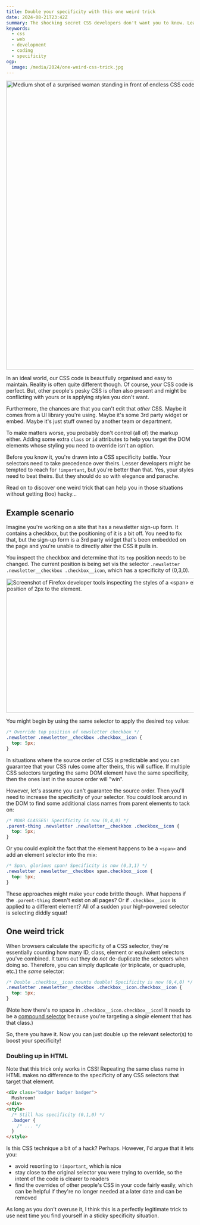 ```yaml
---
title: Double your specificity with this one weird trick
date: 2024-08-21T23:42Z
summary: The shocking secret CSS developers don't want you to know. Learn the truth now!
keywords:
  - css
  - web
  - development
  - coding
  - specificity
ogp:
  image: /media/2024/one-weird-css-trick.jpg
---
```

<img src="/media/2024/one-weird-css-trick.jpg" alt="Medium shot of a surprised woman standing in front of endless CSS code." width="2000" height="776">

In an ideal world, our CSS code is beautifully organised and easy to maintain. Reality is often quite different though. Of course, _your_ CSS code is perfect. But, other people's pesky CSS is often also present and might be conflicting with yours or is applying styles you don't want.

Furthermore, the chances are that you can't edit that _other_ CSS. Maybe it comes from a UI library you're using. Maybe it's some 3rd party widget or embed. Maybe it's just stuff owned by another team or department.

To make matters worse, you probably don't control (all of) the markup either. Adding some extra `class` or `id` attributes to help you target the DOM elements whose styling you need to override isn't an option.

Before you know it, you're drawn into a CSS specificity battle. Your selectors need to take precedence over theirs. Lesser developers might be tempted to reach for `!important`, but you're better than that. Yes, your styles need to beat theirs. But they should do so with elegance and panache.

Read on to discover one weird trick that can help you in those situations without getting (too) hacky...

## Example scenario

Imagine you're working on a site that has a newsletter sign-up form. It contains a checkbox, but the positioning of it is a bit off. You need to fix that, but the sign-up form is a 3rd party widget that's been embedded on the page and you're unable to directly alter the CSS it pulls in.

You inspect the checkbox and determine that its `top` position needs to be changed. The current position is being set vis the selector `.newsletter .newsletter__checkbox .checkbox__icon`, which has a specificity of (0,3,0).

<img src="/media/2024/style-inspector.jpg" alt="Screenshot of Firefox developer tools inspecting the styles of a <span> element. The rules panel is showing that the selector '.newsletter .newsletter__checkbox .checkbox__icon' is applying a top position of 2px to the element." width="1350" height="360">

You might begin by using the same selector to apply the desired `top` value:

```css
/* Override top position of newsletter checkbox */
.newsletter .newsletter__checkbox .checkbox__icon {
  top: 5px;
}
```

In situations where the source order of CSS is predictable and you can guarantee that your CSS rules come after theirs, this will suffice. If multiple CSS selectors targeting the same DOM element have the same specificity, then the ones last in the source order will "win".

However, let's assume you can't guarantee the source order. Then you'll need to increase the specificity of your selector. You could look around in the DOM to find some additional class names from parent elements to tack on:

```css
/* MOAR CLASSES! Specificity is now (0,4,0) */
.parent-thing .newsletter .newsletter__checkbox .checkbox__icon {
  top: 5px;
}
```

Or you could exploit the fact that the element happens to be a `<span>` and add an element selector into the mix:

```css
/* Span, glorious span! Specificity is now (0,3,1) */
.newsletter .newsletter__checkbox span.checkbox__icon {
  top: 5px;
}
```

These approaches might make your code brittle though. What happens if the `.parent-thing` doesn't exist on all pages? Or if `.checkbox__icon` is applied to a different element? All of a sudden your high-powered selector is selecting diddly squat!

## One weird trick

When browsers calculate the specificity of a CSS selector, they're essentially counting how many ID, class, element or equivalent selectors you've combined. It turns out they do _not_ de-duplicate the selectors when doing so. Therefore, you can simply duplicate (or triplicate, or quadruple, etc.) the _same_ selector:

```css
/* Double .checkbox__icon counts double! Specificity is now (0,4,0) */
.newsletter .newsletter__checkbox .checkbox__icon.checkbox__icon {
  top: 5px;
}
```

(Note how there's _no_ space in `.checkbox__icon.checkbox__icon`! It needs to be a [compound selector](https://developer.mozilla.org/en-US/docs/Web/CSS/CSS_selectors/Selector_structure#compound_selector) because you're targeting a _single_ element that has that class.)

So, there you have it. Now you can just double up the relevant selector(s) to boost your specificity!

<div class="aside">

### Doubling up in HTML

Note that this trick only works in CSS! Repeating the same class name in HTML makes no difference to the specificity of any CSS selectors that target that element.

```html
<div class="badger badger badger">
  Mushroom!
</div>
<style>
  /* Still has specificity (0,1,0) */
  .badger {
    /* ... */
  }
</style>
```

</div>

Is this CSS technique a bit of a hack? Perhaps. However, I'd argue that it lets you:

* avoid resorting to `!important`, which is nice
* stay close to the original selector you were trying to override, so the intent of the code is clearer to readers
* find the overrides of other people's CSS in your code fairly easily, which can be helpful if they're no longer needed at a later date and can be removed

As long as you don't overuse it, I think this is a perfectly legitimate trick to use next time you find yourself in a sticky specificity situation.








